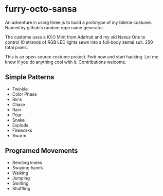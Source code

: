 furry-octo-sansa
================

An adventure in using three.js to build a prototype of my blinkie costume.  Named by github's random repo name generator.

The custome uses a IOIO Mint from Adafruit and my old Nexus One to control 10 strands of RGB LED lights sewn into a full-body zentai suit.  250 total pixels.

This is an open-source costume project.  Fork now and start hacking.  Let me know if you do anything cool with it. Contributions welcome.


Simple Patterns
---------------

* Twinkle
* Color Phase
* Blink
* Chase
* Rain
* Pour
* Snake
* Explode
* Fireworks
* Swarm


Programed Movements
-------------------

* Bending knees
* Swaying hands
* Walking
* Jumping
* Swirling
* Shuffling
